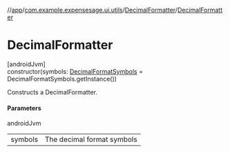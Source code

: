 //[app](../../../index.md)/[com.example.expensesage.ui.utils](../index.md)/[DecimalFormatter](index.md)/[DecimalFormatter](-decimal-formatter.md)

# DecimalFormatter

[androidJvm]\
constructor(symbols: [DecimalFormatSymbols](https://developer.android.com/reference/kotlin/java/text/DecimalFormatSymbols.html) = DecimalFormatSymbols.getInstance())

Constructs a DecimalFormatter.

#### Parameters

androidJvm

| | |
|---|---|
| symbols | The decimal format symbols |
